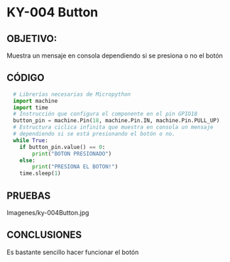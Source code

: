# KY-004 Button

## OBJETIVO:
Muestra un mensaje en consola dependiendo si se presiona o no el botón

## CÓDIGO
```python
  # Librerías necesarias de Micropython
  import machine
  import time
  # Instrucción que configura el componente en el pin GPIO18 
  button_pin = machine.Pin(18, machine.Pin.IN, machine.Pin.PULL_UP)
  # Estructura ciclica infinita que muestra en consola un mensaje 
  # dependiendo si se está presionando el botón o no.
  while True:
    if button_pin.value() == 0:
        print("BOTON PRESIONADO")
    else:
        print("PRESIONA EL BOTON!")
    time.sleep(1)
```

## PRUEBAS

Imagenes/ky-004Button.jpg


## CONCLUSIONES
Es bastante sencillo hacer funcionar el botón
